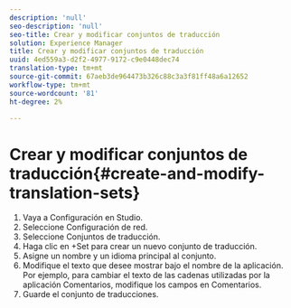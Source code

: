 ```yaml
---
description: 'null'
seo-description: 'null'
seo-title: Crear y modificar conjuntos de traducción
solution: Experience Manager
title: Crear y modificar conjuntos de traducción
uuid: 4ed559a3-d2f2-4977-9172-c9e0448dec74
translation-type: tm+mt
source-git-commit: 67aeb3de964473b326c88c3a3f81ff48a6a12652
workflow-type: tm+mt
source-wordcount: '81'
ht-degree: 2%

---
```



# Crear y modificar conjuntos de traducción{#create-and-modify-translation-sets}

1. Vaya a Configuración en Studio.
1. Seleccione Configuración de red.
1. Seleccione Conjuntos de traducción.
1. Haga clic en +Set para crear un nuevo conjunto de traducción.
1. Asigne un nombre y un idioma principal al conjunto.
1. Modifique el texto que desee mostrar bajo el nombre de la aplicación. Por ejemplo, para cambiar el texto de las cadenas utilizadas por la aplicación Comentarios, modifique los campos en Comentarios.
1. Guarde el conjunto de traducciones.
